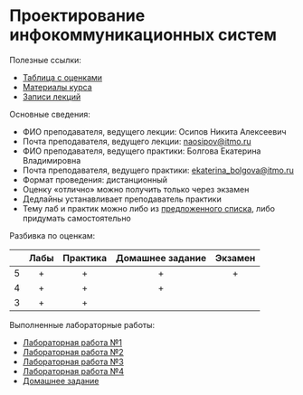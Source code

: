 # Проектирование инфокоммуникационных систем

Полезные ссылки:

- [Таблица с оценками](https://docs.google.com/spreadsheets/d/1E02KSh47hj_lYtmCadkfYcRfjRHkkkgOUJSnnC7AwRs/edit)
- [Материалы курса](https://drive.google.com/drive/folders/1CtvUewLakNZQ9Hu52aUJ-QX6m5TN46WJ)
- [Записи лекций](https://drive.google.com/drive/folders/1Cy_G0NK8PTc7GQ5rIWXrDhDywWpPTrHz)

Основные сведения:

- ФИО преподавателя, ведущего лекции: Осипов Никита Алексеевич
- Почта преподавателя, ведущего лекции: [naosipov@itmo.ru](mailto:naosipov@itmo.ru)
- ФИО преподавателя, ведущего практики: Болгова Екатерина Владимировна
- Почта преподавателя, ведущего практики: [ekaterina_bolgova@itmo.ru](mailto:ekaterina_bolgova@itmo.ru)
- Формат проведения: дистанционный
- Оценку «отлично» можно получить только через экзамен
- Дедлайны устанавливает преподаватель практики
- Тему лаб и практик можно либо из [предложенного списка](https://drive.google.com/drive/folders/1JUH4s29cV4wQLvcdopzTFQOun8_CXQDg), либо придумать самостоятельно

Разбивка по оценкам:

|     | Лабы | Практика | Домашнее задание | Экзамен |
| :-: | :--: | :------: | :--------------: | :-----: |
|  5  |  +   |    +     |        +         |    +    |
|  4  |  +   |    +     |        +         |         |
|  3  |  +   |    +     |                  |         |

Выполненные лабораторные работы:

- [Лабораторная работа №1](labs/lab-1)
- [Лабораторная работа №2](labs/lab-2)
- [Лабораторная работа №3](labs/lab-3)
- [Лабораторная работа №4](labs/lab-4)
- [Домашнее задание](homework)

